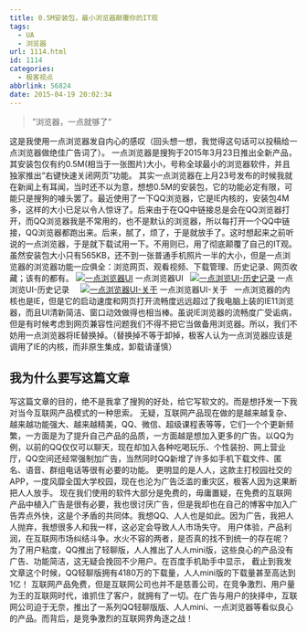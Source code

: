 ```yaml
---
title: 0.5M安装包，最小浏览器颠覆你的IT观
tags:
  - UA
  - 浏览器
url: 1114.html
id: 1114
categories:
  - 极客视点
abbrlink: 56824
date: 2015-04-19 20:02:34
---
```


> ”浏览器，一点就够了“

这是我使用一点浏览器发自内心的感叹（回头想一想，我觉得这句话可以投稿给一点浏览器做绝佳广告词了）。 一点浏览器是搜狗于2015年3月23日推出全新产品，其安装包仅有约0.5M(相当于一张图片)大小，号称全球最小的浏览器软件，并且独家推出“右键快速关闭网页”功能。 其实一点浏览器在上月23号发布的时候我就在新闻上有耳闻，当时还不以为意，想想0.5M的安装包，它的功能必定有限，可能只是搜狗的噱头罢了。最近使用了一下QQ浏览器，它是IE内核的，安装包4M多，这样的大小已足以令人惊讶了。后来由于在QQ中链接总是会在QQ浏览器打开，而QQ浏览器我是不常用的，也不是默认的浏览器，所以每打开一个QQ中链接，QQ浏览器都跑出来。后来，腻了，烦了，于是就放手了。这时想起来之前听说的一点浏览器，于是就下载试用一下。不用则已，用了彻底颠覆了自己的IT观。 虽然安装包大小只有565KB，还不到一张普通手机照片一半的大小，但是一点浏览器的浏览器功能一应俱全：浏览网页、观看视频、下载管理、历史记录、网页收藏；该有的都有。 [![一点浏览器UI](http://wangbaiyuan.cn/wp-content/uploads/2015/04/image_thumb5.png "一点浏览器UI")](http://wangbaiyuan.cn/wp-content/uploads/2015/04/image5.png) 一点浏览器UI   [![一点浏览UI-历史记录](http://wangbaiyuan.cn/wp-content/uploads/2015/04/image_thumb6.png "一点浏览UI-历史记录")](http://wangbaiyuan.cn/wp-content/uploads/2015/04/image6.png) 一点浏览UI-历史记录     [![一点浏览器UI-关于](http://wangbaiyuan.cn/wp-content/uploads/2015/04/image_thumb7.png "一点浏览器UI")](http://wangbaiyuan.cn/wp-content/uploads/2015/04/image7.png) 一点浏览器UI-关于   一点浏览器的内核也是IE，但是它的启动速度和网页打开流畅度远远超过了我电脑上装的IE11浏览器，而且UI清新简洁、窗口动效做得也相当棒。虽说IE浏览器的流畅度广受诟病，但是有时候考虑到网页兼容性问题我们不得不把它当做备用浏览器。所以，我们不妨用一点浏览器将IE替换掉。（替换掉不等于卸掉，极客人认为一点浏览器应该是调用了IE的内核，而非原生集成，卸载请谨慎）

我为什么要写这篇文章
----------

写这篇文章的目的，绝不是我拿了搜狗的好处，给它写软文的。而是想抒发一下我对当今互联网产品模式的一种思索。 无疑，互联网产品现在做的是越来越复杂、越来越功能强大、越来越精美，QQ、微信、超级课程表等等，它们一个个更新频繁，一方面是为了提升自己产品的品质，一方面越是想加入更多的广告。以QQ为例，以前的QQ仅仅可以聊天，现在却加入各种吃喝玩乐、个性装扮、网上营业厅，QQ空间还经常强制加广告，当然同时QQ新增了许多如手机下载文件、匿名、语音、群组电话等很有必要的功能。 更明显的是人人，这款主打校园社交的APP，一度风靡全国大学校园，现在也沦为广告泛滥的重灾区，极客人因为这果断把人人放手。 现在我们使用的软件大部分是免费的，毋庸置疑，在免费的互联网产品中植入广告是很有必要，我也很讨厌广告，但是我却也在自己的博客中加入广告弄点外快，这是个矛盾的共同体。我想QQ、人人也是如此。因为广告，我把人人抛弃，我想很多人和我一样，这必定会导致人人市场失守。 用户体验，产品利润，在互联网市场纠结斗争。水火不容的两者，是否真的找不到统一的存在呢？ 为了用户粘度，QQ推出了轻聊版，人人推出了人人mini版，这些良心的产品没有广告、功能简洁，这无疑会挽回不少用户。在百度手机助手中显示， 截止到我发文章这个时候，QQ轻聊版拥有4180万的下载量，人人mini版的下载量甚至高达到1亿！ 互联网产品免费，但是互联网公司也并不是慈善公司，在竞争激烈、用户量为王的互联网时代，谁抓住了客户，就拥有了一切。在广告与用户的抉择中，互联网公司迫于无奈，推出了一系列QQ轻聊版版、人人mini、一点浏览器等看似良心的产品。而背后，是竞争激烈的互联网界角逐之战！